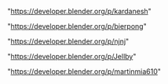 "https://developer.blender.org/p/kardanesh"

"https://developer.blender.org/p/bierpong"

"https://developer.blender.org/p/njnj"

"https://developer.blender.org/p/Jellby"

"https://developer.blender.org/p/martinmia610"

 

